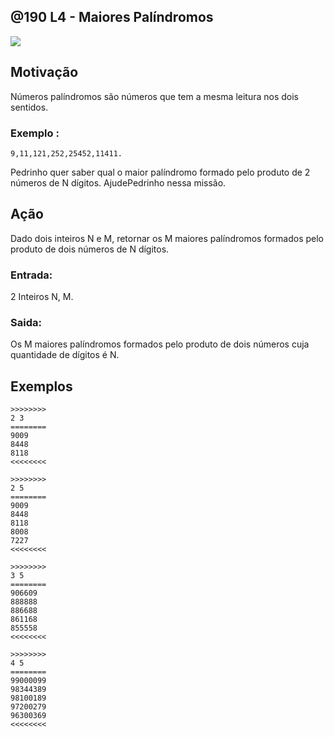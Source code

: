 ## @190 L4 - Maiores Palíndromos

![](https://raw.githubusercontent.com/qxcodefup/arcade/master/base/190/cover.jpg)

## Motivação
Números palíndromos são números que tem a mesma leitura nos dois sentidos.

### Exemplo :
```
9,11,121,252,25452,11411.
```

Pedrinho quer saber qual o maior palíndromo formado pelo produto de 2 números de N dígitos. AjudePedrinho nessa missão.

## Ação
Dado dois inteiros N e M, retornar os M maiores palíndromos formados pelo produto de dois números de N dígitos.

### Entrada:
2 Inteiros N, M.

### Saida:
Os M maiores palíndromos formados pelo produto de dois números cuja quantidade de dígitos é N.

## Exemplos
```
>>>>>>>>
2 3
========
9009
8448
8118
<<<<<<<<

>>>>>>>>
2 5
========
9009
8448
8118
8008
7227
<<<<<<<<

>>>>>>>>
3 5
========
906609
888888
886688
861168
855558
<<<<<<<<

>>>>>>>>
4 5
========
99000099
98344389
98100189
97200279
96300369
<<<<<<<<

```